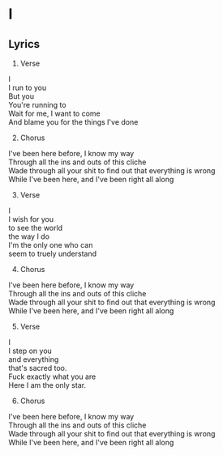 I
=

Lyrics
------

1. Verse

  I  
  I run to you  
  But you  
  You're running to  
  Wait for me, I want to come  
  And blame you for the things I've done  
  
2. Chorus

  I've been here before, I know my way  
  Through all the ins and outs of this cliche  
  Wade through all your shit to find out that everything is wrong  
  While I've been here, and I've been right all along  
  
3. Verse

  I  
  I wish for you  
  to see the world  
  the way I do  
  I'm the only one who can  
  seem to truely understand  

4. Chorus

  I've been here before, I know my way  
  Through all the ins and outs of this cliche  
  Wade through all your shit to find out that everything is wrong  
  While I've been here, and I've been right all along 

5. Verse

  I  
  I step on you  
  and everything  
  that's sacred too.  
  Fuck exactly what you are  
  Here I am the only star.  
  
6. Chorus

  I've been here before, I know my way  
  Through all the ins and outs of this cliche  
  Wade through all your shit to find out that everything is wrong  
  While I've been here, and I've been right all along 
  
